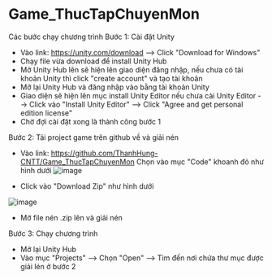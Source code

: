 # Game_ThucTapChuyenMon

Các bước chạy chương trình
Bước 1: Cài đặt Unity
  + Vào link: https://unity.com/download  --> Click "Download for Windows"
  + Chạy file vừa download để install Unity Hub
  + Mở Unity Hub lên sẽ hiện lên giao diện đăng nhập, nếu chưa có tài khoản Unity thì click "create account" và tạo tài khoản
  + Mở lại Unity Hub và đăng nhập vào bằng tài khoản Unity
  + Giao diện sẽ hiện lên mục install Unity Editor nếu chưa cài Unity Editor --> Click vào "Install Unity Editor" --> Click "Agree and get personal edition license"
  + Chờ đợi cài đặt xong là thành công bước 1

Bước 2: Tải project game trên github về và giải nén
  + Vào link: https://github.com/ThanhHung-CNTT/Game_ThucTapChuyenMon
     Chọn vào mục "Code" khoanh đỏ như hình dưới
    ![image](https://github.com/ThanhHung-CNTT/Game_ThucTapChuyenMon/assets/72698847/d73cc90f-4646-4980-8662-6ef03b837347)




  + Click vào "Download Zip" như hình dưới

    
   ![image](https://github.com/ThanhHung-CNTT/Game_ThucTapChuyenMon/assets/72698847/a2f00a14-791e-46ed-96e7-448fc31c65a6)

  + Mở file nén .zip lên và giải nén

Bước 3: Chạy chương trình
  + Mở lại Unity Hub
  + Vào mục "Projects" --> Chọn "Open" --> Tìm đến nơi chứa thư mục được giải lén ở bước 2
